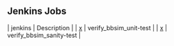 
Jenkins Jobs
------------

| jenkins | Description |
| [x](https://jenkins.opencord.org/job/verify_bbsim_unit-test) | verify_bbsim_unit-test |
| [x](https://jenkins.opencord.org/job/verify_bbsim_sanity-test) | verify_bbsim_sanity-test |
